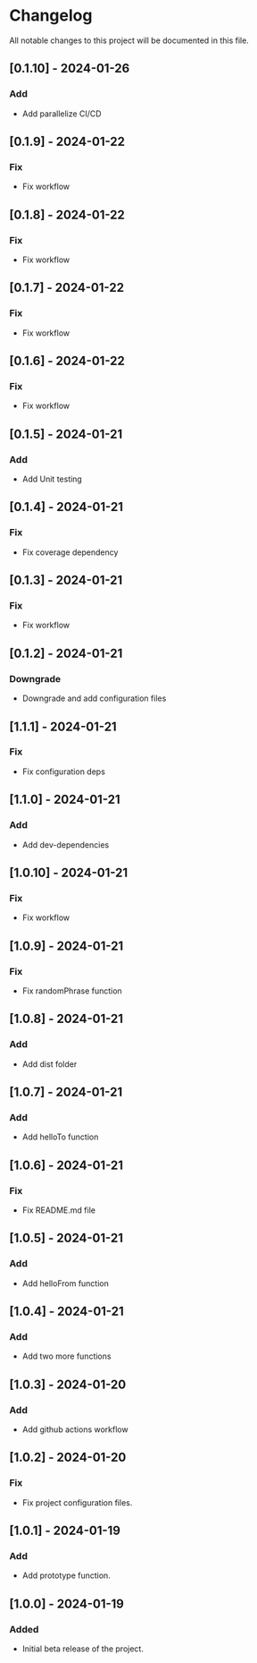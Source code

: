 # Changelog

All notable changes to this project will be documented in this file.

## [0.1.10] - 2024-01-26

### Add

- Add parallelize CI/CD

## [0.1.9] - 2024-01-22

### Fix

- Fix workflow

## [0.1.8] - 2024-01-22

### Fix

- Fix workflow

## [0.1.7] - 2024-01-22

### Fix

- Fix workflow

## [0.1.6] - 2024-01-22

### Fix

- Fix workflow

## [0.1.5] - 2024-01-21

### Add

- Add Unit testing

## [0.1.4] - 2024-01-21

### Fix

- Fix coverage dependency

## [0.1.3] - 2024-01-21

### Fix

- Fix workflow

## [0.1.2] - 2024-01-21

### Downgrade

- Downgrade and add configuration files

## [1.1.1] - 2024-01-21

### Fix

- Fix configuration deps

## [1.1.0] - 2024-01-21

### Add

- Add dev-dependencies

## [1.0.10] - 2024-01-21

### Fix

- Fix workflow

## [1.0.9] - 2024-01-21

### Fix

- Fix randomPhrase function

## [1.0.8] - 2024-01-21

### Add

- Add dist folder

## [1.0.7] - 2024-01-21

### Add

- Add helloTo function

## [1.0.6] - 2024-01-21

### Fix

- Fix README.md file

## [1.0.5] - 2024-01-21

### Add

- Add helloFrom function

## [1.0.4] - 2024-01-21

### Add

- Add two more functions

## [1.0.3] - 2024-01-20

### Add

- Add github actions workflow

## [1.0.2] - 2024-01-20

### Fix

- Fix project configuration files.

## [1.0.1] - 2024-01-19

### Add

- Add prototype function.

## [1.0.0] - 2024-01-19

### Added

- Initial beta release of the project.

